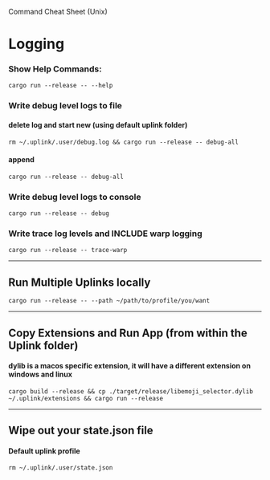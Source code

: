 
Command Cheat Sheet (Unix)

# Logging
### Show Help Commands:
```cargo run --release -- --help```


### Write debug level logs to file
#### delete log and start new (using default uplink folder)
```rm ~/.uplink/.user/debug.log && cargo run --release -- debug-all```

#### append
```cargo run --release -- debug-all```

### Write debug level logs to console
```cargo run --release -- debug```

### Write trace log levels and INCLUDE warp logging
```cargo run --release -- trace-warp```

____
## Run Multiple Uplinks locally
```cargo run --release -- --path ~/path/to/profile/you/want```

  

___

## Copy Extensions and Run App (from within the Uplink folder)
#### dylib is a macos specific extension, it will have a different extension on windows and linux
```cargo build --release && cp ./target/release/libemoji_selector.dylib ~/.uplink/extensions && cargo run --release```

___
## Wipe out your state.json file
#### Default uplink profile
```rm ~/.uplink/.user/state.json```
